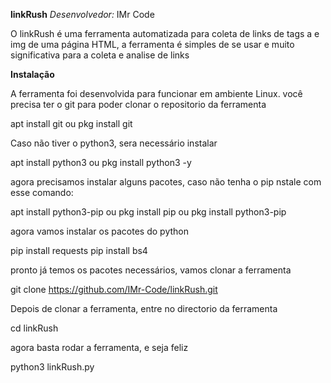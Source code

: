 **linkRush**
*Desenvolvedor:* IMr Code

O linkRush é uma ferramenta automatizada para coleta de links de tags a e img de uma página HTML, a ferramenta é simples de se usar e muito significativa para a coleta e analise de links

**Instalação**

A ferramenta foi desenvolvida para funcionar em ambiente Linux. você precisa ter o git para poder clonar o repositorio da ferramenta

apt install git 
ou
pkg install git

Caso não tiver o python3, sera necessário instalar

apt install python3
ou
pkg install python3 -y

agora precisamos instalar alguns pacotes, caso não tenha o pip nstale com esse comando:

apt install python3-pip
ou
pkg install pip
ou
pkg install python3-pip

agora vamos instalar os pacotes do python

pip install requests
pip install bs4

pronto já temos os pacotes necessários, vamos clonar a ferramenta

git clone https://github.com/IMr-Code/linkRush.git

Depois de clonar a ferramenta, entre no directorio da ferramenta

cd linkRush

agora basta rodar a ferramenta, e seja feliz

python3 linkRush.py
